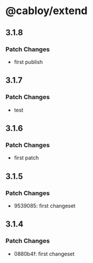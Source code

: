 # @cabloy/extend

## 3.1.8

### Patch Changes

- first publish

## 3.1.7

### Patch Changes

- test

## 3.1.6

### Patch Changes

- first patch

## 3.1.5

### Patch Changes

- 9539085: first changeset

## 3.1.4

### Patch Changes

- 0880b4f: first changeset
